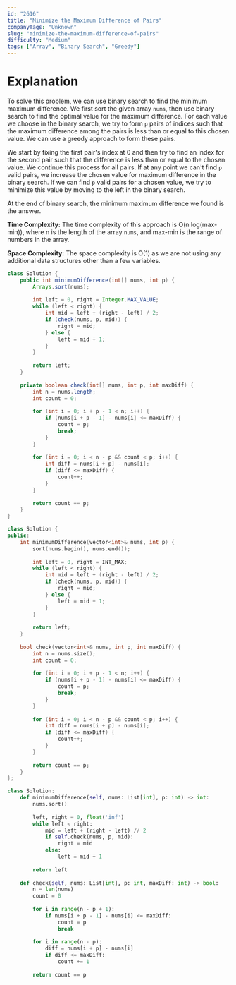```yaml
---
id: "2616"
title: "Minimize the Maximum Difference of Pairs"
companyTags: "Unknown"
slug: "minimize-the-maximum-difference-of-pairs"
difficulty: "Medium"
tags: ["Array", "Binary Search", "Greedy"]
---
```


# Explanation
To solve this problem, we can use binary search to find the minimum maximum difference. We first sort the given array `nums`, then use binary search to find the optimal value for the maximum difference. For each value we choose in the binary search, we try to form `p` pairs of indices such that the maximum difference among the pairs is less than or equal to this chosen value. We can use a greedy approach to form these pairs.

We start by fixing the first pair's index at 0 and then try to find an index for the second pair such that the difference is less than or equal to the chosen value. We continue this process for all pairs. If at any point we can't find `p` valid pairs, we increase the chosen value for maximum difference in the binary search. If we can find `p` valid pairs for a chosen value, we try to minimize this value by moving to the left in the binary search.

At the end of binary search, the minimum maximum difference we found is the answer.

**Time Complexity:**
The time complexity of this approach is O(n log(max-min)), where n is the length of the array `nums`, and max-min is the range of numbers in the array.

**Space Complexity:**
The space complexity is O(1) as we are not using any additional data structures other than a few variables.
```java
class Solution {
    public int minimumDifference(int[] nums, int p) {
        Arrays.sort(nums);
        
        int left = 0, right = Integer.MAX_VALUE;
        while (left < right) {
            int mid = left + (right - left) / 2;
            if (check(nums, p, mid)) {
                right = mid;
            } else {
                left = mid + 1;
            }
        }
        
        return left;
    }
    
    private boolean check(int[] nums, int p, int maxDiff) {
        int n = nums.length;
        int count = 0;
        
        for (int i = 0; i + p - 1 < n; i++) {
            if (nums[i + p - 1] - nums[i] <= maxDiff) {
                count = p;
                break;
            }
        }
        
        for (int i = 0; i < n - p && count < p; i++) {
            int diff = nums[i + p] - nums[i];
            if (diff <= maxDiff) {
                count++;
            }
        }
        
        return count == p;
    }
}
```

```cpp
class Solution {
public:
    int minimumDifference(vector<int>& nums, int p) {
        sort(nums.begin(), nums.end());
        
        int left = 0, right = INT_MAX;
        while (left < right) {
            int mid = left + (right - left) / 2;
            if (check(nums, p, mid)) {
                right = mid;
            } else {
                left = mid + 1;
            }
        }
        
        return left;
    }
    
    bool check(vector<int>& nums, int p, int maxDiff) {
        int n = nums.size();
        int count = 0;
        
        for (int i = 0; i + p - 1 < n; i++) {
            if (nums[i + p - 1] - nums[i] <= maxDiff) {
                count = p;
                break;
            }
        }
        
        for (int i = 0; i < n - p && count < p; i++) {
            int diff = nums[i + p] - nums[i];
            if (diff <= maxDiff) {
                count++;
            }
        }
        
        return count == p;
    }
};
```

```python
class Solution:
    def minimumDifference(self, nums: List[int], p: int) -> int:
        nums.sort()
        
        left, right = 0, float('inf')
        while left < right:
            mid = left + (right - left) // 2
            if self.check(nums, p, mid):
                right = mid
            else:
                left = mid + 1
        
        return left
    
    def check(self, nums: List[int], p: int, maxDiff: int) -> bool:
        n = len(nums)
        count = 0
        
        for i in range(n - p + 1):
            if nums[i + p - 1] - nums[i] <= maxDiff:
                count = p
                break
        
        for i in range(n - p):
            diff = nums[i + p] - nums[i]
            if diff <= maxDiff:
                count += 1
        
        return count == p
```